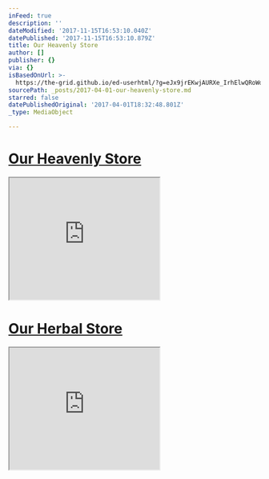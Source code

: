 ```yaml
---
inFeed: true
description: ''
dateModified: '2017-11-15T16:53:10.040Z'
datePublished: '2017-11-15T16:53:10.879Z'
title: Our Heavenly Store
author: []
publisher: {}
via: {}
isBasedOnUrl: >-
  https://the-grid.github.io/ed-userhtml/?g=eJx9jrEKwjAURXe_IrhElwQRoWqaoZOTDg6Ci7y2T9uiSUkejfr1aqt2Ead7uXAPR_nMlTUxutUYc8IryQoa6FbOvMtiXhDVfiFlCEGk1oC5g8jsRYYyPyH5dx4qLyezaBrNuVayA2j1F6-TzXovdu1dODQ5uqTln7EbR-NljzL204AVDo_x8CX2wyu1lgovVwgNGk_ghrrvbEvWoZLwlPwSBw9Pe19T
sourcePath: _posts/2017-04-01-our-heavenly-store.md
starred: false
datePublishedOriginal: '2017-04-01T18:32:48.801Z'
_type: MediaObject

---
```

# [Our Heavenly Store][0]

<iframe src="https://the-grid.github.io/ed-userhtml/?g=eJx9jjEPgjAQhXd-RcNSXXq6OCh0YHLSQRMTF1PgtBBtSXuh6q-XgMqkueHde8n78qLEF65qiNGjwZQT3glq1aoh5cy7IuWaqPFLgBCCyK1R5qlEYW8QqvKC5N96qj3MF93NuExgAMj_eJltN0dx6OvCoSnRZT3_ikM4ma5GlLGfTzHt8JzGv4bl1pL2sEbVovGkXCz3Gtno2Y6swwRUt_SLjV4vMWD-" height="244" style=""></iframe>

# [Our Herbal Store][1]

<iframe src="https://the-grid.github.io/ed-userhtml/?g=eJx9jksLgkAUhff9iqFF1sYhKLBSwaBSGJrIQGgjo05p2IzMXLL69T3ssYlW53Lgfudr2TpVRQUILhV3DOBnwAd2Yk1rIK1Sx8gBKj3GuK5rM5GCiSszU3nEdZHtOehXxgeN-0NrYI0M18YNwP2Pd6d0uTWj57upuMi4mj75JW_Kbm_yRQn5vhjKFd857YfYD69ESsg1jmS508BU7HNWFmLfdiNK5uHGWyN_5pFguUCrgBAahaiDaEBCG7O7-WemdQMwCmPp" height="244" style=""></iframe>



[0]: https://www.bonanza.com/booths/Heavenstar "Our Heavenly Store"
[1]: https://www.bonanza.com/booths/Wolfstar_Healing "Our Herbal Store"